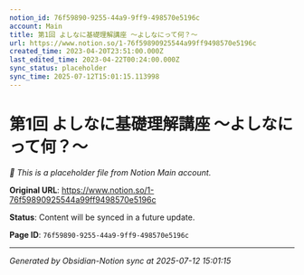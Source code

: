 ```yaml
---
notion_id: 76f59890-9255-44a9-9ff9-498570e5196c
account: Main
title: 第1回 よしなに基礎理解講座 〜よしなにって何？〜
url: https://www.notion.so/1-76f59890925544a99ff9498570e5196c
created_time: 2023-04-20T23:51:00.000Z
last_edited_time: 2023-04-22T00:24:00.000Z
sync_status: placeholder
sync_time: 2025-07-12T15:01:15.113998
---
```


# 第1回 よしなに基礎理解講座 〜よしなにって何？〜

*🔄 This is a placeholder file from Notion Main account.*

**Original URL**: https://www.notion.so/1-76f59890925544a99ff9498570e5196c

**Status**: Content will be synced in a future update.

**Page ID**: `76f59890-9255-44a9-9ff9-498570e5196c`

---

*Generated by Obsidian-Notion sync at 2025-07-12 15:01:15*
